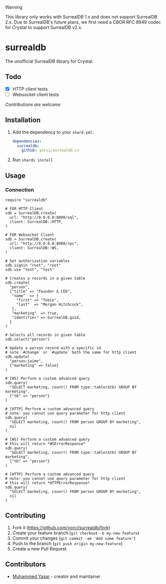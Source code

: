
> [!WARNING]
> This library only works with SurrealDB 1.x and does not support SurrealDB 2.x. 
> Due to SurrealDB's future plans, we first need a CBOR RFC 8949 codec for Crystal to support SurrealDB v2.x.


# surrealdb

The unofficial SurrealDB library for Crystal.


## Todo

- [x] HTTP client tests
- [ ] Websocket client tests

*Contributions are welcome*


## Installation

1. Add the dependency to your `shard.yml`:

   ```yaml
   dependencies:
     surrealdb:
       github: yorci/surrealdb.cr
   ```

2. Run `shards install`

## Usage

###  Connection 
```crystal
require "surrealdb"

# FOR HTTP Client
sdb = SurrealDB.create(
  url: "http://0.0.0.0:8000/sql",
  client: SurrealDB::HTTP,
)

# FOR Websocket Client
sdb = SurrealDB.create(
  url: "http://0.0.0.0:8000/rpc",
  client: SurrealDB::WS,
)

# Set authorization variables
sdb.signin "root", "root"
sdb.use "test", "test"

# Creates a records in a given table 
sdb.create(
  "person",
  {"title" => "Founder & CEO",
   "name"  => {
     "first" => "Tobie",
     "last"  => "Morgan Hitchcock",
   },
   "marketing"  => true,
   "identifier" => SurrealDB.guid,
  }
)

# Selects all records in given table  
sdb.select("person")

# Update a person record with a specific id
# note `#change` or `#update` both the same for http client
sdb.update(
  "person:jaime",
  {"marketing" => false}
)

# [WS] Perform a custom advanced query
sdb.query(
  "SELECT marketing, count() FROM type::table($tb) GROUP BY marketing",
  {"tb" => "person"}
)

# [HTTP] Perform a custom advanced query
# note: you cannot use query parameter for http client 
sdb.query(
  "SELECT marketing, count() FROM person GROUP BY marketing",
  nil
)

# [WS] Perform a custom advanced query
# this will return *WSErrorResponse* 
sdb.query(
  "SELECT marketing, counr() FROM type::table($tb) GROUP BY marketing",
  {"tb" => "person"}
)

# [HTTP] Perform a custom advanced query
# note: you cannot use query parameter for http client
# this will return *HTTPErrorResponse* 
sdb.query(
  "SELECT marketing, counr() FROM person GROUP BY marketing",
  nil
)
```

## Contributing

1. Fork it (<https://github.com/yorci/surrealdb/fork>)
2. Create your feature branch (`git checkout -b my-new-feature`)
3. Commit your changes (`git commit -am 'Add some feature'`)
4. Push to the branch (`git push origin my-new-feature`)
5. Create a new Pull Request

## Contributors

- [Muhammed Yaşar](https://github.com/yorci) - creator and maintainer
